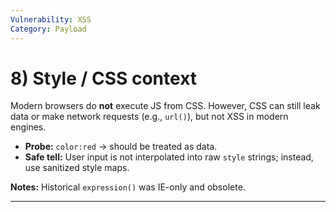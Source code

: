 ```yaml
---
Vulnerability: XSS
Category: Payload
---
```

# 8) **Style** / CSS context

Modern browsers do **not** execute JS from CSS. However, CSS can still leak data or make network requests (e.g., `url()`), but not XSS in modern engines.

- **Probe:** `color:red` → should be treated as data.
- **Safe tell:** User input is not interpolated into raw `style` strings; instead, use sanitized style maps.

**Notes:** Historical `expression()` was IE-only and obsolete.

---
